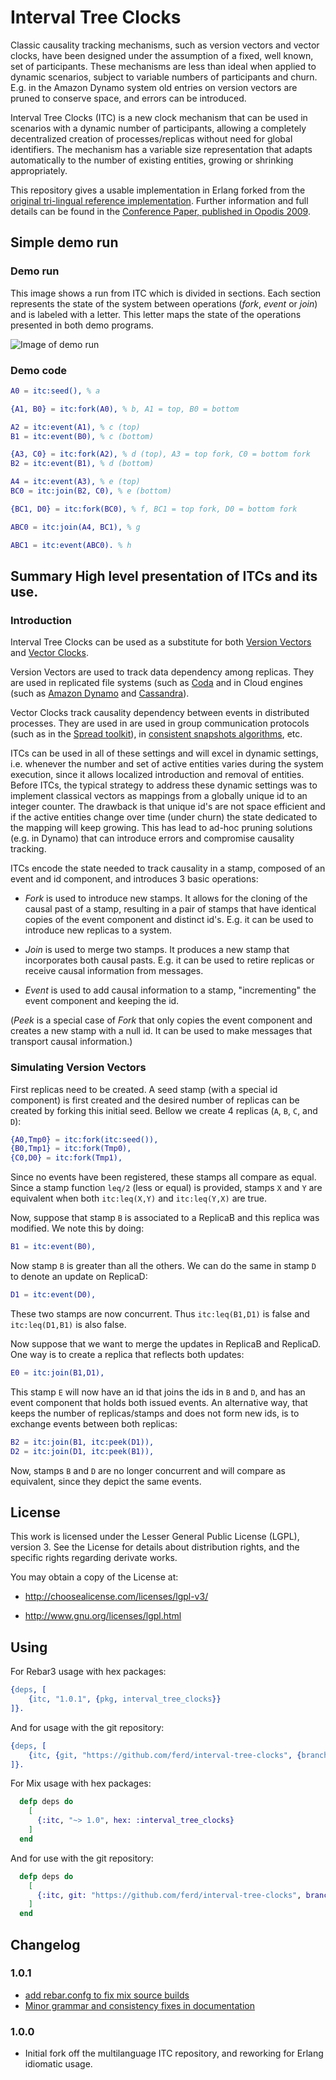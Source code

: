 # Interval Tree Clocks

Classic causality tracking mechanisms, such as version vectors and vector clocks, have been designed under the assumption of a fixed, well known, set of participants. These mechanisms are less than ideal when applied to dynamic scenarios, subject to variable numbers of participants and churn. E.g. in the Amazon Dynamo system old entries on version vectors are pruned to conserve space, and errors can be introduced.

Interval Tree Clocks (ITC) is a new clock mechanism that can be used in scenarios with a dynamic number of participants, allowing a completely decentralized creation of processes/replicas without need for global identifiers. The mechanism has a variable size representation that adapts automatically to the number of existing entities, growing or shrinking appropriately.

This repository gives a usable implementation in Erlang forked from the [original tri-lingual reference implementation](https://github.com/ricardobcl/Interval-Tree-Clocks). Further information and full details can be found in the [Conference Paper, published in Opodis 2009](http://gsd.di.uminho.pt/members/cbm/ps/itc2008.pdf).

## Simple demo run

### Demo run

This image shows a run from ITC which is divided in sections. Each section represents the state of the system between operations (_fork_, _event_ or _join_) and is labeled with a letter. This letter maps the state of the operations presented in both demo programs.

![Image of demo run](https://web.archive.org/web/20160113065320if_/http://lh3.ggpht.com/_tR0W8QwQsQY/S4ULQBCxDKI/AAAAAAAAAfQ/XW4C9AwOmJc/s800/execFlow.png)

### Demo code

```erlang
A0 = itc:seed(), % a

{A1, B0} = itc:fork(A0), % b, A1 = top, B0 = bottom

A2 = itc:event(A1), % c (top)
B1 = itc:event(B0), % c (bottom)

{A3, C0} = itc:fork(A2), % d (top), A3 = top fork, C0 = bottom fork
B2 = itc:event(B1), % d (bottom)

A4 = itc:event(A3), % e (top)
BC0 = itc:join(B2, C0), % e (bottom)

{BC1, D0} = itc:fork(BC0), % f, BC1 = top fork, D0 = bottom fork

ABC0 = itc:join(A4, BC1), % g

ABC1 = itc:event(ABC0). % h
```

## Summary High level presentation of ITCs and its use.

### Introduction

Interval Tree Clocks can be used as a substitute for both [Version Vectors](http://en.wikipedia.org/wiki/Version_vector) and [Vector Clocks](http://en.wikipedia.org/wiki/Vector_clock).

Version Vectors are used to track data dependency among replicas. They are used in replicated file systems (such as [Coda](http://en.wikipedia.org/wiki/Coda_(file_system)) and in Cloud engines (such as [Amazon Dynamo](http://en.wikipedia.org/wiki/Dynamo_(storage_system)) and [Cassandra](https://en.wikipedia.org/wiki/Apache_Cassandra)).

Vector Clocks track causality dependency between events in distributed processes. They are used in are used in group communication protocols (such as in the [Spread toolkit](https://en.wikipedia.org/wiki/Spread_Toolkit)), in [consistent snapshots algorithms](https://en.wikipedia.org/wiki/Snapshot_algorithm), etc.

ITCs can be used in all of these settings and will excel in dynamic settings, i.e. whenever the number and set of active entities varies during the system execution, since it allows localized introduction and removal of entities. Before ITCs, the typical strategy to address these dynamic settings was to implement classical vectors as mappings from a globally unique id to an integer counter. The drawback is that unique id's are not space efficient and if the active entities change over time (under churn) the state dedicated to the mapping will keep growing. This has lead to ad-hoc pruning solutions (e.g. in Dynamo) that can introduce errors and compromise causality tracking.

ITCs encode the state needed to track causality in a stamp, composed of an event and id component, and introduces 3 basic operations:

- *Fork* is used to introduce new stamps. It allows for the cloning of the causal past of a stamp, resulting in a pair of stamps that have identical copies of the event component and distinct id's. E.g. it can be used to introduce new replicas to a system.

- *Join* is used to merge two stamps. It produces a new stamp that incorporates both causal pasts. E.g. it can be used to retire replicas or receive causal information from messages.

- *Event* is used to add causal information to a stamp, "incrementing" the event component and keeping the id.

(*Peek* is a special case of *Fork* that only copies the event component and creates a new stamp with a null id. It can be used to make messages that transport causal information.)

### Simulating Version Vectors

First replicas need to be created. A seed stamp (with a special id component) is first created and the desired number of replicas can be created by forking this initial seed. Bellow we create 4 replicas (`A`, `B`, `C`, and `D`):

```erlang
{A0,Tmp0} = itc:fork(itc:seed()),
{B0,Tmp1} = itc:fork(Tmp0),
{C0,D0} = itc:fork(Tmp1),
```

Since no events have been registered, these stamps all compare as equal. Since a stamp function `leq/2` (less or equal) is provided, stamps `X` and `Y` are equivalent when both `itc:leq(X,Y)` and `itc:leq(Y,X)` are true.

Now, suppose that stamp `B` is associated to a ReplicaB and this replica was modified. We note this by doing:

```erlang
B1 = itc:event(B0),
```

Now stamp `B` is greater than all the others. We can do the same in stamp `D` to denote an update on ReplicaD:

```erlang
D1 = itc:event(D0),
```

These two stamps are now concurrent. Thus `itc:leq(B1,D1)` is false and `itc:leq(D1,B1)` is also false.

Now suppose that we want to merge the updates in ReplicaB and ReplicaD. One way is to create a replica that reflects both updates:

```erlang
E0 = itc:join(B1,D1),
```

This stamp `E` will now have an id that joins the ids in `B` and `D`, and has an event component that holds both issued events. An alternative way, that keeps the number of replicas/stamps and does not form new ids, is to exchange events between both replicas:

```erlang
B2 = itc:join(B1, itc:peek(D1)),
D2 = itc:join(D1, itc:peek(B1)),
```

Now, stamps `B` and `D` are no longer concurrent and will compare as equivalent, since they depict the same events.

## License

This work is licensed under the Lesser General Public License (LGPL), version
3. See the License for details about distribution rights, and the specific
rights regarding derivate works.

You may obtain a copy of the License at:

- http://choosealicense.com/licenses/lgpl-v3/

- http://www.gnu.org/licenses/lgpl.html

## Using

For Rebar3 usage with hex packages:

```erlang
{deps, [
    {itc, "1.0.1", {pkg, interval_tree_clocks}}
]}.
```

And for usage with the git repository:

```erlang
{deps, [
    {itc, {git, "https://github.com/ferd/interval-tree-clocks", {branch, "main"}}}
]}.
```

For Mix usage with hex packages:

```elixir
  defp deps do
    [
      {:itc, "~> 1.0", hex: :interval_tree_clocks}
    ]
  end
```

And for use with the git repository:

```elixir
  defp deps do
    [
      {:itc, git: "https://github.com/ferd/interval-tree-clocks", branch: "main"}
    ]
  end
```

## Changelog

### 1.0.1

- [add rebar.confg to fix mix source builds](https://github.com/ferd/Interval-Tree-Clocks/pull/2)
- [Minor grammar and consistency fixes in documentation](https://github.com/ferd/Interval-Tree-Clocks/pull/1)

### 1.0.0

- Initial fork off the multilanguage ITC repository, and reworking for Erlang idiomatic usage.
